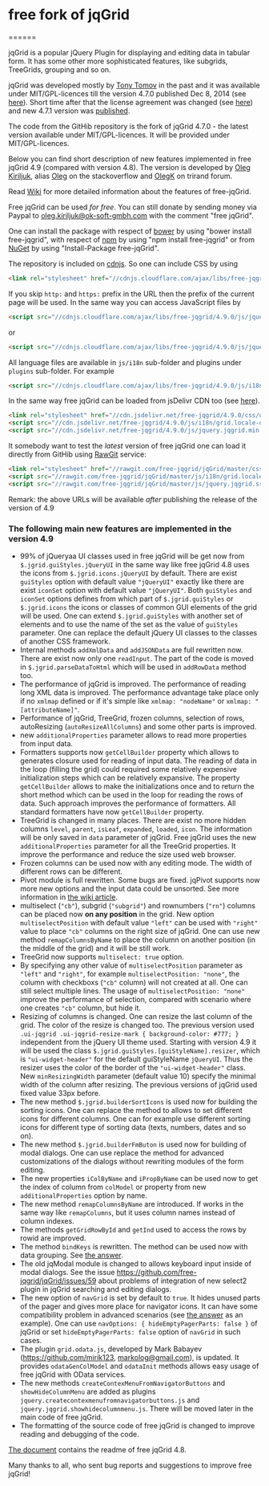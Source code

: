 # free fork of jqGrid
======

jqGrid is a popular jQuery Plugin for displaying and editing data in tabular form. It has some other more sophisticated features, like subgrids, TreeGrids, grouping and so on.

jqGrid was developed mostly by [Tony Tomov](https://github.com/tonytomov) in the past and it was available under MIT/GPL-licences till the version 4.7.0 published Dec 8, 2014 (see [here](https://github.com/tonytomov/jqGrid/tree/v4.7.0)). Short time after that the license agreement was changed (see <a href="https://github.com/tonytomov/jqGrid/commit/1b2cb55c93ee8b279f15a3faf5a2f82a98da3b4c">here</a>) and new 4.7.1 version was <a href="https://github.com/tonytomov/jqGrid/tree/v4.7.1">published</a>.

The code from the GitHib repository is the fork of jqGrid 4.7.0 - the latest version available under MIT/GPL-licences. It will be provided under MIT/GPL-licences.

Below you can find short description of new features implemented in free jqGrid 4.9 (compared with version 4.8). The version is developed by [Oleg Kiriljuk](https://github.com/OlegKi), alias [Oleg](http://stackoverflow.com/users/315935/oleg) on the stackoverflow and [OlegK](http://www.trirand.com/blog/?page_id=393) on trirand forum.

Read [Wiki](https://github.com/free-jqgrid/jqGrid/wiki) for more detailed information about the features of free-jqGrid.

Free jqGrid can be used *for free*. You can still donate by sending money via Paypal to oleg.kiriljuk@ok-soft-gmbh.com with the comment "free jqGrid".

One can install the package with respect of [bower](http://bower.io/search/?q=free-jqgrid) by using "bower install free-jqgrid", with respect of [npm](https://www.npmjs.com/package/free-jqgrid) by using "npm install free-jqgrid" or from [NuGet](https://www.nuget.org/packages/free-jqGrid) by using "Install-Package free-jqGrid".

The repository is included on [cdnjs](https://cdnjs.com/libraries/free-jqgrid). So one can include CSS by using
```html
<link rel="stylesheet" href="//cdnjs.cloudflare.com/ajax/libs/free-jqgrid/4.9.0/css/ui.jqgrid.css">
```
If you skip `http:` and `https:` prefix in the URL then the prefix of the current page will be used. In the same way you can access JavaScript files by
```html
<script src="//cdnjs.cloudflare.com/ajax/libs/free-jqgrid/4.9.0/js/jquery.jqgrid.min.js"></script>
```
or
```html
<script src="//cdnjs.cloudflare.com/ajax/libs/free-jqgrid/4.9.0/js/jquery.jqgrid.src.js"></script>
```
All language files are available in `js/i18n` sub-folder and plugins under `plugins` sub-folder. For example
```html
<script src="//cdnjs.cloudflare.com/ajax/libs/free-jqgrid/4.9.0/js/i18n/grid.locale-de.js"></script>
```

In the same way free jqGrid can be loaded from jsDelivr CDN too (see [here](http://www.jsdelivr.com/#!free-jqgrid)). 
```html
<link rel="stylesheet" href="//cdn.jsdelivr.net/free-jqgrid/4.9.0/css/ui.jqgrid.css">
<script src="//cdn.jsdelivr.net/free-jqgrid/4.9.0/js/i18n/grid.locale-de.js"></script>
<script src="//cdn.jsdelivr.net/free-jqgrid/4.9.0/js/jquery.jqgrid.min.js"></script>
```

It somebody want to test the *latest* version of free jqGrid one can load it directly from GitHib using [RawGit](http://rawgit.com/) service:
```html
<link rel="stylesheet" href="//rawgit.com/free-jqgrid/jqGrid/master/css/ui.jqgrid.css">
<script src="//rawgit.com/free-jqgrid/jqGrid/master/js/i18n/grid.locale-de.js"></script>
<script src="//rawgit.com/free-jqgrid/jqGrid/master/js/jquery.jqgrid.src.js"></script>
```

Remark: the above URLs will be available *after* publishing the release of the version of 4.9

### The following **main new features** are implemented in the version 4.9

* 99% of jQueryaa UI classes used in free jqGrid will be get now from `$.jgrid.guiStyles.jQueryUI` in the same way like free jqGrid 4.8 uses the icons from `$.jgrid.icons.jQueryUI` by default. There are exist `guiStyles` option with default value `"jQueryUI"` exactly like there are exist `iconSet` option with default value `"jQueryUI"`. Both `guiStyles` and `iconSet` options defines from which part of `$.jgrid.guiStyles` or `$.jgrid.icons` the icons or classes of common GUI elements of the grid will be used. One can extend `$.jgrid.guiStyles` with another set of elements and to use the name of the set as the value of `guiStyles` parameter. One can replace the default jQuery UI classes to the classes of another CSS framework.
* Internal methods `addXmlData` and `addJSONData` are full rewritten now. There are exist now only one `readInput`. The part of the code is moved in `$.jgrid.parseDataToHtml` which will be used in `addRowData` method too.
* The performance of jqGrid is improved. The performance of reading long XML data is improved. The performance advantage take place only if no `xmlmap` defined or if it's simple like `xmlmap: "nodeName"` or `xmlmap: "[attributeName]"`.
* Performance of jqGrid, TreeGrid, frozen columns, selection of rows, autoResizing (`autoResizeAllColumns`) and some other parts is improved.
* new `additionalProperties` parameter allows to read more properties from input data.
* Formatters supports now `getCellBuilder` property which allows to generates closure used for reading of input data. The reading of data in the loop (filling the grid) could required some relatively expensive initialization steps which can be relatively expansive. The property `getCellBuilder` allows to make the initializations once and to return the short method which can be used in the loop for reading the rows of data. Such approach improves the performance of formatters. All standard formatters have now `getCellBuilder` property.
* TreeGrid is changed in many places. There are exist no more hidden columns `level`, `parent`, `isLeaf`, `expanded`, `loaded`, `icon`. The information will be only saved in `data` parameter of jqGrid. Free jqGrid uses the new `additionalProperties` parameter for all the TreeGrid properties. It improve the performance and reduce the size used web browser.
* Frozen columns can be used now with any editing mode. The width of different rows can be different.
* Pivot module is full rewritten. Some bugs are fixed. jqPivot supports now more new options and the input data could be unsorted. See more information in [the wiki article](https://github.com/free-jqgrid/jqGrid/wiki/jqPivot-in-version-4.9).
* multiselect (`"cb"`), subgrid (`"subgrid"`) and rownumbers (`"rn"`) columns can be placed now **on any position** in the grid. New option `multiselectPosition` with default value `"left"` can be used with `"right"` value to place `"cb"` columns on the right size of jqGrid. One can use new method `remapColumnsByName` to place the column on another position (in the middle of the grid) and it will be still work.
* TreeGrid now supports `multiselect: true` option.
* By specifying any other value of `multiselectPosition` parameter as `"left"` and `"right"`, for example `multiselectPosition: "none"`, the column with checkboxs (`"cb"` column) will not created at all. One can still select multiple lines. The usage of `multiselectPosition: "none"` improve the performance of selection, compared with scenario where one creates `"cb"` column, but hide it.
* Resizing of columns is changed. One can resize the last column of the grid. The color of the resize is changed too. The previous version used `.ui-jqgrid .ui-jqgrid-resize-mark { background-color: #777; }` independent from the jQuery UI theme used. Starting with version 4.9 it will be used the class `$.jgrid.guiStyles.[guiStyleName].resizer`, which is `"ui-widget-header"` for the default guiStyleName `jQueryUI`. Thus the resizer uses the color of the border of the `"ui-widget-header"` class. New `minResizingWidth` parameter (default value 10) specify the minimal width of the column after resizing. The previous versions of jqGrid used fixed value 33px before.
* The new method `$.jgrid.builderSortIcons` is used now for building the sorting icons. One can replace the method to allows to set different icons for different columns. One can for example use different sorting icons for different type of sorting data (texts, numbers, dates and so on).
* The new method `$.jgrid.builderFmButon` is used now for building of modal dialogs. One can use replace the method for advanced customizations of the dialogs without rewriting modules of the form editing.
* The new properties `iColByName` and `iPropByName` can be used now to get the index of column from `colModel` or property from new `additionalProperties` option by name.
* The new method `remapColumnsByName` are introduced. If works in the same way like `remapColumns`, but it uses column names instead of column indexes.
* The methods `getGridRowById` and `getInd` used to access the rows by rowid are improved. 
* The method `bindKeys` is rewritten. The method can be used now with data grouping. See [the answer](http://stackoverflow.com/a/30470114/315935).
* The old jqModal module is changed to allows keyboard input inside of modal dialogs. See the issue https://github.com/free-jqgrid/jqGrid/issues/59 about problems of integration of new select2 plugin in jqGrid searching and editing dialogs.
* The new option of `navGrid` is set by default to `true`. It hides unused parts of the pager and gives more place for navigator icons. It can have some compatibility problem in advanced scenarios (see [the answer](http://stackoverflow.com/a/30687097/315935) as an example). One can use `navOptions: { hideEmptyPagerParts: false }` of jqGrid or set `hideEmptyPagerParts: false` option of `navGrid` in such cases.
* The plugin `grid.odata.js`, developed by Mark Babayev (https://github.com/mirik123, markolog@gmail.com), is updated. It provides `odataGenColModel` and `odataInit` methods allows easy usage of free jqGrid with OData services.
* The new methods `createContexMenuFromNavigatorButtons` and `showHideColumnMenu` are added as plugins `jquery.createcontexmenufromnavigatorbuttons.js` and `jquery.jqgrid.showhidecolumnmenu.js`. There will be moved later in the main code of free jqGrid.
* The formatting of the source code of free jqGrid is changed to improve reading and debugging of the code.

[The document](https://github.com/free-jqgrid/jqGrid/blob/master/README48.md) contains the readme of free jqGrid 4.8.

Many thanks to all, who sent bug reports and suggestions to improve free jqGrid!
